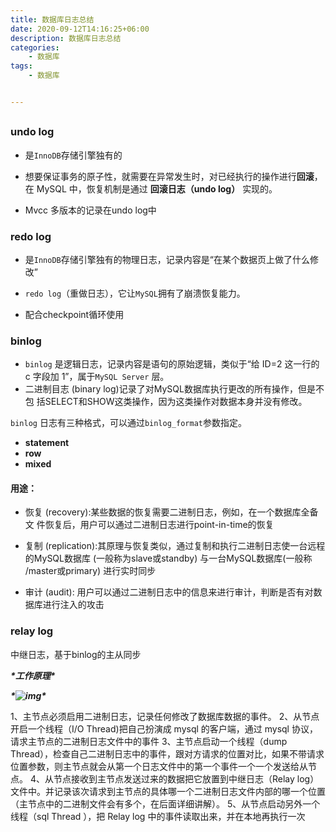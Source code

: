 ```yaml
---
title: 数据库日志总结
date: 2020-09-12T14:16:25+06:00
description: 数据库日志总结
categories:                                 
    - 数据库
tags:
    - 数据库


---
```




## 

### undo log

* 是`InnoDB`存储引擎独有的

* 想要保证事务的原子性，就需要在异常发生时，对已经执行的操作进行**回滚**，在 MySQL 中，恢复机制是通过 **回滚日志（undo log）** 实现的。

* Mvcc 多版本的记录在undo log中



### redo log

* 是`InnoDB`存储引擎独有的物理日志，记录内容是“在某个数据页上做了什么修改” 

* `redo log`（重做日志），它让`MySQL`拥有了崩溃恢复能力。

* 配合checkpoint循环使用



### binlog

* `binlog` 是逻辑日志，记录内容是语句的原始逻辑，类似于“给 ID=2 这一行的 c 字段加 1”，属于`MySQL Server` 层。
* 二进制目志 (binary log)记录了对MySQL数据库执行更改的所有操作，但是不包 括SELECT和SHOW这类操作，因为这类操作对数据本身并没有修改。

`binlog` 日志有三种格式，可以通过`binlog_format`参数指定。

- **statement**
- **row**
- **mixed**

#### 用途：

*  恢复 (recovery):某些数据的恢复需要二进制日志，例如，在一个数据库全备文 件恢复后，用户可以通过二进制日志进行point-in-time的恢复 

* 复制 (replication):其原理与恢复类似，通过复制和执行二进制日志使一台远程  的MySQL数据库 (一般称为slave或standby) 与一台MySQL数据库(一般称 /master或primary) 进行实时同步

* 审计 (audit): 用户可以通过二进制日志中的信息来进行审计，判断是否有对数 据库进行注入的攻击

  

### relay log

中继日志，基于binlog的主从同步

***\*工作原理\****

***\*![img](https://fengzhenbing.github.io/img/picgo/1297933-20190705153223795-497941446.png)\****

1、主节点必须启用二进制日志，记录任何修改了数据库数据的事件。
2、从节点开启一个线程（I/O Thread)把自己扮演成 mysql 的客户端，通过 mysql 协议，请求主节点的二进制日志文件中的事件
3、主节点启动一个线程（dump Thread），检查自己二进制日志中的事件，跟对方请求的位置对比，如果不带请求位置参数，则主节点就会从第一个日志文件中的第一个事件一个一个发送给从节点。
4、从节点接收到主节点发送过来的数据把它放置到中继日志（Relay log）文件中。并记录该次请求到主节点的具体哪一个二进制日志文件内部的哪一个位置（主节点中的二进制文件会有多个，在后面详细讲解）。
5、从节点启动另外一个线程（sql Thread ），把 Relay log 中的事件读取出来，并在本地再执行一次